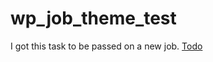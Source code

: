# wp_job_theme_test
I got this task to be passed on a new job.
[Todo](https://github.com/ivrok/wp_job_theme_test/blob/master/Тестовое%20задание%20на%20вакансию%20WordPress%20Developer%20(1)%20(1).pdf)
